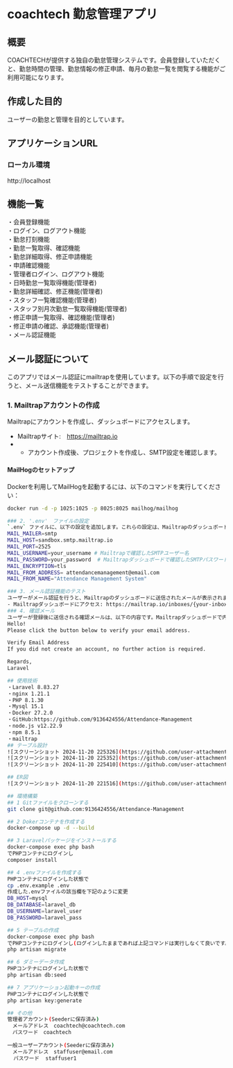 # coachtech 勤怠管理アプリ

## 概要
COACHTECHが提供する独自の勤怠管理システムです。会員登録していただくと、勤怠時間の管理、勤怠情報の修正申請、毎月の勤怠一覧を閲覧する機能がご利用可能になります。

## 作成した目的
ユーザーの勤怠と管理を目的としています。

## アプリケーションURL
### ローカル環境
http://localhost

## 機能一覧
・会員登録機能  
・ログイン、ログアウト機能  
・勤怠打刻機能  
・勤怠一覧取得、確認機能  
・勤怠詳細取得、修正申請機能  
・申請確認機能  
・管理者ログイン、ログアウト機能  
・日時勤怠一覧取得機能(管理者)  
・勤怠詳細確認、修正機能(管理者)  
・スタッフ一覧確認機能(管理者)  
・スタッフ別月次勤怠一覧取得機能(管理者)  
・修正申請一覧取得、確認機能(管理者)  
・修正申請の確認、承認機能(管理者)  
・メール認証機能  

## メール認証について
このアプリではメール認証にmailtrapを使用しています。以下の手順で設定を行うと、メール送信機能をテストすることができます。

### 1. Mailtrapアカウントの作成
Mailtrapにアカウントを作成し、ダッシュボードにアクセスします。
- Mailtrapサイト:　https://mailtrap.io
- - アカウント作成後、プロジェクトを作成し、SMTP設定を確認します。
#### MailHogのセットアップ
Dockerを利用してMailHogを起動するには、以下のコマンドを実行してください：

```bash
docker run -d -p 1025:1025 -p 8025:8025 mailhog/mailhog

### 2. '.env'　ファイルの設定
`.env` ファイルに、以下の設定を追加します。これらの設定は、Mailtrapのダッシュボードで取得した情報を基にしています。  
MAIL_MAILER=smtp  
MAIL_HOST=sandbox.smtp.mailtrap.io  
MAIL_PORT=2525  
MAIL_USERNAME=your_username # Mailtrapで確認したSMTPユーザー名  
MAIL_PASSWORD=your_password  # Mailtrapダッシュボードで確認したSMTPパスワード  
MAIL_ENCRYPTION=tls  
MAIL_FROM_ADDRESS= attendancemanagement@email.com  
MAIL_FROM_NAME="Attendance Management System"  

### 3. メール認証機能のテスト
ユーザーがメール認証を行うと、Mailtrapのダッシュボードに送信されたメールが表示されます。ダッシュボード内で確認できます。
- Mailtrapダッシュボードにアクセス: https://mailtrap.io/inboxes/{your-inbox-id}
### 4. 確認メール
ユーザーが登録後に送信される確認メールは、以下の内容です。Mailtrapダッシュボードで内容を確認できます。  
Hello!  
Please click the button below to verify your email address.  

Verify Email Address  
If you did not create an account, no further action is required.  

Regards,
Laravel  

## 使用技術
・Laravel 8.83.27  
・nginx 1.21.1  
・PHP 8.1.30  
・Mysql 15.1  
・Docker 27.2.0  
・GitHub:https://github.com/9136424556/Attendance-Management  
・node.js v12.22.9  
・npm 8.5.1  
・mailtrap  
## テーブル設計
![スクリーンショット 2024-11-20 225326](https://github.com/user-attachments/assets/f0c0381b-abad-40a0-8085-5b67a6756c5c)
![スクリーンショット 2024-11-20 225352](https://github.com/user-attachments/assets/b50f4379-1226-427c-8675-52b30a1aedc2)
![スクリーンショット 2024-11-20 225410](https://github.com/user-attachments/assets/7a229cef-9325-4ee5-b71c-081f702c2705)

## ER図
![スクリーンショット 2024-11-20 221516](https://github.com/user-attachments/assets/08cbbbd4-556f-4057-9417-b0b76736fe20)

## 環境構築
## 1 Gitファイルをクローンする
git clone git@github.com:9136424556/Attendance-Management

## 2 Dokerコンテナを作成する
docker-compose up -d --build

## 3 Laravelパッケージをインストールする
docker-compose exec php bash
でPHPコンテナにログインし
composer install

## 4 .envファイルを作成する
PHPコンテナにログインした状態で
cp .env.example .env
作成した.envファイルの該当欄を下記のように変更  
DB_HOST=mysql  
DB_DATABASE=laravel_db  
DB_USERNAME=laravel_user  
DB_PASSWORD=laravel_pass  

## 5 テーブルの作成
docker-compose exec php bash
でPHPコンテナにログインし(ログインしたままであれば上記コマンドは実行しなくて良いです。)
php artisan migrate

## 6 ダミーデータ作成
PHPコンテナにログインした状態で
php artisan db:seed

## 7 アプリケーション起動キーの作成
PHPコンテナにログインした状態で
php artisan key:generate

## その他
管理者アカウント(Seederに保存済み)
　メールアドレス　coachtech@coachtech.com
　パスワード　coachtech
 
一般ユーザーアカウント(Seederに保存済み)
　メールアドレス　staffuser@email.com 
  パスワード  staffuser1
